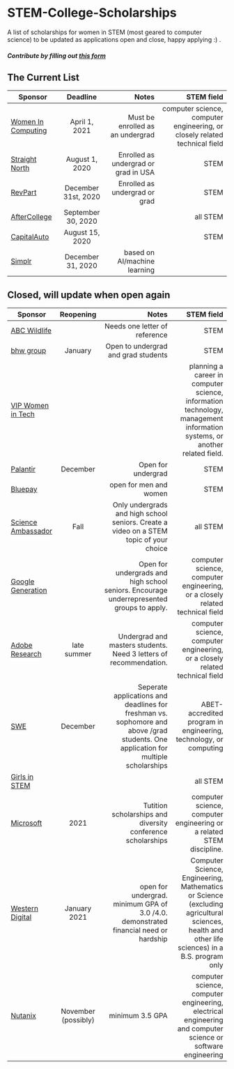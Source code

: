 # STEM-College-Scholarships
A list of scholarships for women in STEM (most geared to computer science) to be updated as applications open and close, happy applying :) . 

#### *Contribute by filling out [this form](https://forms.gle/34XDLW9FGWMNPWXA9)*


## The Current List 
| Sponsor        | Deadline           | Notes | STEM field | 
| ------------- |:-------------:| -----:|-----:|
| [Women In Computing](https://www.loadview-testing.com/scholarship/)      | April 1, 2021 | Must be enrolled as an undergrad |computer science, computer engineering, or closely related technical field |
| [Straight North](https://www.straightnorth.com/scholarship/)      | August 1, 2020      | Enrolled as undergrad or grad in USA  |STEM|
| [RevPart](https://revpart.com/scholarship/) | December 31st, 2020 | Enrolled as undergrad or grad | STEM |
| [AfterCollege](https://www.aftercollege.com/company/aftercollege-inc/10/scholarship/259/?source=ur-sch-stem) | September 30, 2020 |  | all STEM |
|[CapitalAuto](https://www.capitalautoauction.com/about-us/scholarship_) |  August 15, 2020|  | STEM |
| [Simplr](https://www.simplr.ai/scholarships) | December 31, 2020 | based on AI/machine learning |  |


## Closed, will update when open again
| Sponsor        | Reopening           | Notes  | STEM field |
| ------------- |:-------------:| -----:|-----:|
| [ABC Wildlife](https://abcwildlife.com/academic-scholarship)      |  | Needs one letter of reference | STEM |
| [bhw group](https://thebhwgroup.com/scholarship)      | January | Open to undergrad and grad students| STEM |
| [VIP Women in Tech](https://www.trustvip.com/wp-content/uploads/2020/01/2020WITS.pdf) |  |  |planning a career in computer science, information technology, management information systems, or another related field. |
| [Palantir](https://www.palantir.com/students/scholarship/wit-north-america/) | December | Open for undergrad | STEM |
| [Bluepay](https://www.bluepay.com/company/scholarship/) |  | open for men and women | STEM |
| [Science Ambassador](https://www.scienceambassadorscholarship.org/#faq) | Fall | Only undergrads and high school seniors. Create a video on a STEM topic of your choice | all STEM |
| [Google Generation](https://buildyourfuture.withgoogle.com/scholarships/generation-google-scholarship/) |  | Open for undergrads and high school seniors. Encourage underrepresented groups to apply. | computer science, computer engineering, or a closely related technical field |
| [Adobe Research](https://research.adobe.com/scholarship/) | late summer | Undergrad and masters students. Need 3 letters of recommendation. | computer science, computer engineering, or a closely related technical field |
| [SWE](https://scholarships.swe.org/applications/login.asp) | December | Seperate applications and deadlines for freshman vs. sophomore and above /grad students. One application for multiple scholarships | ABET-accredited program in engineering, technology, or computing  |
| [Girls in STEM](https://girlswhostem.com/girls-in-stem-scholarship/) |  |  | all STEM |
| [Microsoft](https://careers.microsoft.com/students/us/en/usscholarshipprogram) | 2021 | Tutition scholarships and diversity conference scholarships | computer science, computer engineering or a related STEM discipline. |
| [Western Digital](https://www.westerndigital.com/company/corporate-philanthropy/scholarship-programs) | January 2021 | open for undergrad. minimum GPA of 3.0 /4.0. demonstrated financial need or hardship | Computer Science, Engineering, Mathematics or Science (excluding agricultural sciences, health and other life sciences) in a B.S. program only | 
| [Nutanix](https://www.nutanix.com/scholarships) | November (possibly) | minimum 3.5 GPA | computer science, computer engineering, electrical engineering and computer science or software engineering |


